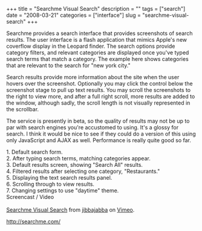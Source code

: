 +++
title = "Searchme Visual Search"
description = ""
tags = ["search"]
date = "2008-03-21"
categories = ["interface"]
slug = "searchme-visual-search"
+++


<p>Searchme provides a search interface that provides screenshots of search results. The user interface is a flash application that mimics Apple's new coverflow display in the Leopard finder. The search options provide category filters, and relevant categories are displayed once you've typed search terms that match a category. The example here shows categories that are relevant to the search for "new york city."</p>
<p>Search results provide more information about the site when the user hovers over the screenshot. Optionally you may click the control below the screenshot stage to pull up text results. You may scroll the screenshots to the right to view more, and after a full right scroll, more results are added to the window, although sadly, the scroll length is not visually represented in the scrollbar.</p>
<p>The service is presently in beta, so the quality of results may not be up to par with search engines you're accustomed to using. It's a glossy for search. I think it would be nice to see if they could do a version of this using only JavaScript and AJAX as well. Performance is really quite good so far.</p>
<div id="screens-full" class="clear"><div class="caption">1. Default search form.</div><div class="fullimg clear"><a href="/media/interface/searchme-visual-search-1.png" class="group" rel="group" title="1. Default search form."><img src="/media/interface/searchme-visual-search-1.png" alt="" class="img-responsive"></a></div></div><div id="screens-full" class="clear"><div class="caption">2. After typing search terms, matching categories appear.</div><div class="fullimg clear"><a href="/media/interface/searchme-visual-search-2.png" class="group" rel="group" title="2. After typing search terms, matching categories appear."><img src="/media/interface/searchme-visual-search-2.png" alt="" class="img-responsive"></a></div></div><div id="screens-full" class="clear"><div class="caption">3. Default results screen, showing &quot;Search All&quot; results.</div><div class="fullimg clear"><a href="/media/interface/searchme-visual-search-3.png" class="group" rel="group" title="3. Default results screen, showing &quot;Search All&quot; results."><img src="/media/interface/searchme-visual-search-3.png" alt="" class="img-responsive"></a></div></div><div id="screens-full" class="clear"><div class="caption">4. Filtered results after selecting one category, &quot;Restaurants.&quot;</div><div class="fullimg clear"><a href="/media/interface/searchme-visual-search-4.png" class="group" rel="group" title="4. Filtered results after selecting one category, &quot;Restaurants.&quot;"><img src="/media/interface/searchme-visual-search-4.png" alt="" class="img-responsive"></a></div></div><div id="screens-full" class="clear"><div class="caption">5. Displaying the text search results panel. </div><div class="fullimg clear"><a href="/media/interface/searchme-visual-search-5.png" class="group" rel="group" title="5. Displaying the text search results panel. "><img src="/media/interface/searchme-visual-search-5.png" alt="" class="img-responsive"></a></div></div><div id="screens-full" class="clear"><div class="caption">6. Scrolling through to view results.</div><div class="fullimg clear"><a href="/media/interface/searchme-visual-search-6.png" class="group" rel="group" title="6. Scrolling through to view results."><img src="/media/interface/searchme-visual-search-6.png" alt="" class="img-responsive"></a></div></div><div id="screens-full" class="clear"><div class="caption">7. Changing settings to use &quot;daytime&quot; theme.</div><div class="fullimg clear"><a href="/media/interface/searchme-visual-search-7.png" class="group" rel="group" title="7. Changing settings to use &quot;daytime&quot; theme."><img src="/media/interface/searchme-visual-search-7.png" alt="" class="img-responsive"></a></div></div><div class="video"><div class="caption aptureNoAutolink">Screencast / Video</div><div class="video-object"><object type="application/x-shockwave-flash" width="610" height="382" data="http://www.vimeo.com/moogaloop.swf?clip_id=809107&amp;server=www.vimeo.com&amp;fullscreen=1&amp;show_title=1&amp;show_byline=1&amp;show_portrait=0&amp;color=00ADEF">	<param name="quality" value="best" />	<param name="allowfullscreen" value="true" />	<param name="scale" value="showAll" />	<param name="movie" value="http://www.vimeo.com/moogaloop.swf?clip_id=809107&amp;server=www.vimeo.com&amp;fullscreen=1&amp;show_title=1&amp;show_byline=1&amp;show_portrait=0&amp;color=00ADEF" /></object><br /><a href="http://www.vimeo.com/809107/l:embed_809107">Searchme Visual Search</a> from <a href="http://www.vimeo.com/jibbajabba/l:embed_809107">jibbajabba</a> on <a href="http://vimeo.com/l:embed_809107">Vimeo</a>.</div></div>        
<p><a href="http://searchme.com/">http://searchme.com/</a></p>

